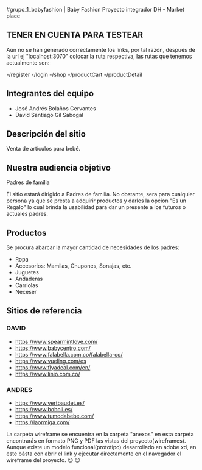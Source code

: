 #grupo_1_babyfashion | Baby Fashion
Proyecto integrador DH - Market place

## TENER EN CUENTA PARA TESTEAR
Aún no se han generado correctamente los links, por tal razón, después de la url ej "localhost:3070" colocar
la ruta respectiva, las rutas que tenemos actualmente son:

-/register
-/login
-/shop
-/productCart
-/productDetail

## Integrantes del equipo

- José Andrés Bolaños Cervantes
- David Santiago Gil Sabogal


## Descripción del sitio

Venta de artículos para bebé.


## Nuestra audiencia objetivo

Padres de familia

El sitio estará dirigido a Padres de familia. 
No obstante, sera para cualquier persona ya que se presta a adquirir productos y darles la opcion "Es un Regalo" 
lo cual brinda la usabilidad para dar un presente a los futuros o actuales padres.

## Productos

Se procura abarcar la mayor cantidad de necesidades de los padres:

- Ropa
- Accesorios: Mamilas, Chupones, Sonajas, etc.
- Juguetes
- Andaderas
- Carriolas
- Neceser

## Sitios de referencia

### DAVID 
- https://www.spearmintlove.com/
- https://www.babycentro.com/
- https://www.falabella.com.co/falabella-co/
- https://www.vueling.com/es
- https://www.flyadeal.com/en/
- https://www.linio.com.co/

### ANDRES
- https://www.vertbaudet.es/
- https://www.boboli.es/
- https://www.tumodabebe.com/
- https://laormiga.com/

La carpeta wireframe se encuentra en la carpeta "anexos" en esta carpeta encontrarás en formato PNG y PDF las vistas del proyecto(wireframes). Aunque existe un modelo funcional(prototipo) desarrollado en adobe xd, en este básta con abrir el link y ejecutar directamente en el navegador el wireframe del proyecto.   :wink:	:wink:
